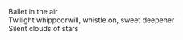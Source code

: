 Ballet in the air    
Twilight whippoorwill, whistle on, sweet deepener    
Silent clouds of stars    

